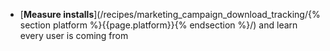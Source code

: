 *  [**Measure installs**](/recipes/marketing_campaign_download_tracking/{% section platform %}{{page.platform}}{% endsection %}/) and learn every user is coming from